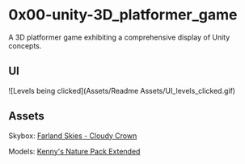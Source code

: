# 0x00-unity-3D_platformer_game
 A 3D platformer game exhibiting a comprehensive display of Unity concepts.
 
## UI
![Levels being clicked](Assets/Readme Assets/UI_levels_clicked.gif)

## Assets
Skybox: [Farland Skies - Cloudy Crown](https://assetstore.unity.com/packages/2d/textures-materials/sky/farland-skies-cloudy-crown-60004)

Models: [Kenny's Nature Pack Extended](https://kenney.nl/assets/nature-pack-extended)
